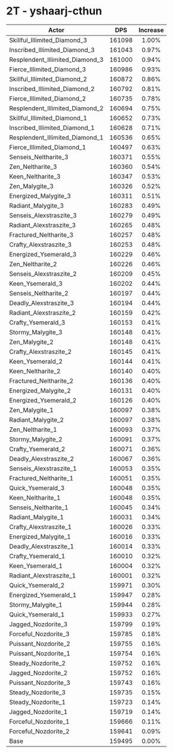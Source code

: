 # 2T - yshaarj-cthun
| Actor | DPS | Increase |
|---|:---:|:---:|
|Skillful_Illimited_Diamond_3|161098|1.00%|
|Inscribed_Illimited_Diamond_3|161043|0.97%|
|Resplendent_Illimited_Diamond_3|161000|0.94%|
|Fierce_Illimited_Diamond_3|160986|0.93%|
|Skillful_Illimited_Diamond_2|160872|0.86%|
|Inscribed_Illimited_Diamond_2|160792|0.81%|
|Fierce_Illimited_Diamond_2|160735|0.78%|
|Resplendent_Illimited_Diamond_2|160694|0.75%|
|Skillful_Illimited_Diamond_1|160652|0.73%|
|Inscribed_Illimited_Diamond_1|160628|0.71%|
|Resplendent_Illimited_Diamond_1|160536|0.65%|
|Fierce_Illimited_Diamond_1|160497|0.63%|
|Senseis_Neltharite_3|160371|0.55%|
|Zen_Neltharite_3|160360|0.54%|
|Keen_Neltharite_3|160347|0.53%|
|Zen_Malygite_3|160326|0.52%|
|Energized_Malygite_3|160311|0.51%|
|Radiant_Malygite_3|160283|0.49%|
|Senseis_Alexstraszite_3|160279|0.49%|
|Radiant_Alexstraszite_3|160265|0.48%|
|Fractured_Neltharite_3|160257|0.48%|
|Crafty_Alexstraszite_3|160253|0.48%|
|Energized_Ysemerald_3|160229|0.46%|
|Zen_Neltharite_2|160226|0.46%|
|Senseis_Alexstraszite_2|160209|0.45%|
|Keen_Ysemerald_3|160202|0.44%|
|Senseis_Neltharite_2|160197|0.44%|
|Deadly_Alexstraszite_3|160194|0.44%|
|Radiant_Alexstraszite_2|160159|0.42%|
|Crafty_Ysemerald_3|160153|0.41%|
|Stormy_Malygite_3|160148|0.41%|
|Zen_Malygite_2|160148|0.41%|
|Crafty_Alexstraszite_2|160145|0.41%|
|Keen_Ysemerald_2|160144|0.41%|
|Keen_Neltharite_2|160140|0.40%|
|Fractured_Neltharite_2|160136|0.40%|
|Energized_Malygite_2|160131|0.40%|
|Energized_Ysemerald_2|160126|0.40%|
|Zen_Malygite_1|160097|0.38%|
|Radiant_Malygite_2|160097|0.38%|
|Zen_Neltharite_1|160093|0.37%|
|Stormy_Malygite_2|160091|0.37%|
|Crafty_Ysemerald_2|160071|0.36%|
|Deadly_Alexstraszite_2|160067|0.36%|
|Senseis_Alexstraszite_1|160053|0.35%|
|Fractured_Neltharite_1|160051|0.35%|
|Quick_Ysemerald_3|160048|0.35%|
|Keen_Neltharite_1|160048|0.35%|
|Senseis_Neltharite_1|160045|0.34%|
|Radiant_Malygite_1|160031|0.34%|
|Crafty_Alexstraszite_1|160026|0.33%|
|Energized_Malygite_1|160016|0.33%|
|Deadly_Alexstraszite_1|160014|0.33%|
|Crafty_Ysemerald_1|160010|0.32%|
|Keen_Ysemerald_1|160004|0.32%|
|Radiant_Alexstraszite_1|160001|0.32%|
|Quick_Ysemerald_2|159971|0.30%|
|Energized_Ysemerald_1|159947|0.28%|
|Stormy_Malygite_1|159944|0.28%|
|Quick_Ysemerald_1|159933|0.27%|
|Jagged_Nozdorite_3|159799|0.19%|
|Forceful_Nozdorite_3|159785|0.18%|
|Puissant_Nozdorite_2|159755|0.16%|
|Puissant_Nozdorite_1|159754|0.16%|
|Steady_Nozdorite_2|159752|0.16%|
|Jagged_Nozdorite_2|159752|0.16%|
|Puissant_Nozdorite_3|159743|0.16%|
|Steady_Nozdorite_3|159735|0.15%|
|Steady_Nozdorite_1|159723|0.14%|
|Jagged_Nozdorite_1|159719|0.14%|
|Forceful_Nozdorite_1|159666|0.11%|
|Forceful_Nozdorite_2|159641|0.09%|
|Base|159495|0.00%|
